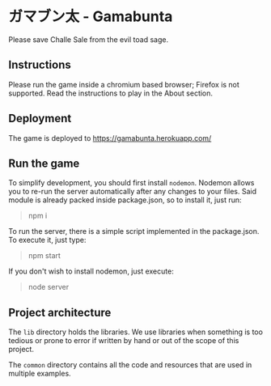 # **ガマブン太** - Gamabunta

Please save Challe Sale from the evil toad sage.

## Instructions

Please run the game inside a chromium based browser; Firefox is not supported.
Read the instructions to play in the About section.

## Deployment

The game is deployed to https://gamabunta.herokuapp.com/

## Run the game

To simplify development, you should first install `nodemon`. Nodemon allows you to re-run the server automatically after any changes to your files. Said module is already packed inside package.json, so to install it, just run:

> npm i

To run the server, there is a simple script implemented in the package.json. To execute it, just type:

> npm start

If you don't wish to install nodemon, just execute:

> node server

## Project architecture

The `lib` directory holds the libraries. We use libraries when something
is too tedious or prone to error if written by hand or out of the scope of
this project.

The `common` directory contains all the code and resources that are used in multiple examples.

